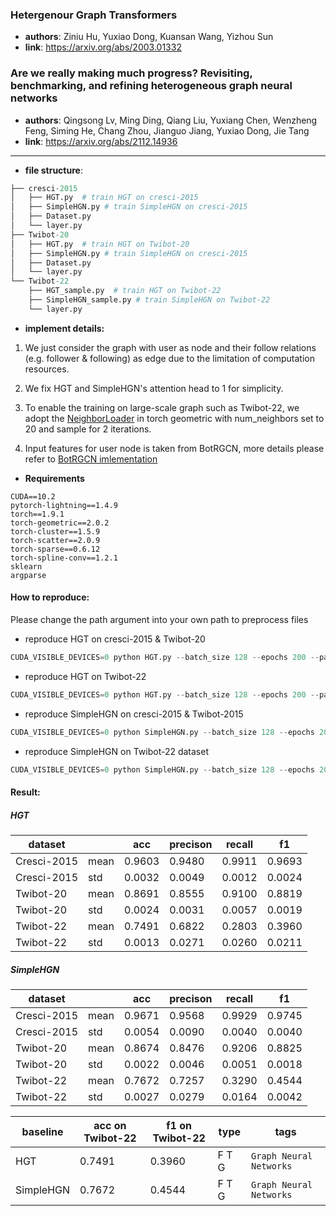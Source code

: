 ### Hetergenour Graph Transformers
- **authors**: Ziniu Hu, Yuxiao Dong, Kuansan Wang, Yizhou Sun
- **link**: https://arxiv.org/abs/2003.01332


### Are we really making much progress? Revisiting, benchmarking, and refining heterogeneous graph neural networks
- **authors**: Qingsong Lv, Ming Ding, Qiang Liu, Yuxiang Chen, Wenzheng Feng, Siming He, Chang Zhou, Jianguo Jiang, Yuxiao Dong, Jie Tang
- **link**: https://arxiv.org/abs/2112.14936

---

- **file structure**: 

```python
├── cresci-2015
│   ├── HGT.py  # train HGT on cresci-2015
│   ├── SimpleHGN.py # train SimpleHGN on cresci-2015
│   ├── Dataset.py
│   └── layer.py
├── Twibot-20    
│   ├── HGT.py  # train HGT on Twibot-20
│   ├── SimpleHGN.py # train SimpleHGN on cresci-2015
│   ├── Dataset.py
│   └── layer.py
└── Twibot-22
    ├── HGT_sample.py  # train HGT on Twibot-22
    ├── SimpleHGN_sample.py # train SimpleHGN on Twibot-22
    └── layer.py
```

- **implement details:**

1. We just consider the graph with user as node and their follow relations (e.g. follower & following) as edge due to the limitation of computation resources.

2. We fix HGT and SimpleHGN's attention head to 1 for simplicity.

3. To enable the training on large-scale graph such as Twibot-22, we adopt the [NeighborLoader](https://pytorch-geometric.readthedocs.io/en/latest/modules/loader.html#torch_geometric.loader.NeighborLoader) in torch geometric with num_neighbors set to 20 and sample for 2 iterations.
  
4. Input features for user node is taken from BotRGCN, more details please refer to [BotRGCN imlementation](https://github.com/BunsenFeng/BotRGCN)


- **Requirements**

```
CUDA==10.2
pytorch-lightning==1.4.9
torch==1.9.1
torch-geometric==2.0.2
torch-cluster==1.5.9
torch-scatter==2.0.9
torch-sparse==0.6.12
torch-spline-conv==1.2.1
sklearn
argparse
```


#### How to reproduce:
Please change the path argument into your own path to preprocess files

* reproduce HGT on cresci-2015 & Twibot-20
```python
CUDA_VISIBLE_DEVICES=0 python HGT.py --batch_size 128 --epochs 200 --path /path/to/preprocess/file
```
* reproduce HGT on Twibot-22
```python
CUDA_VISIBLE_DEVICES=0 python HGT.py --batch_size 128 --epochs 200 --path /path/to/preprocess/file
```

* reproduce SimpleHGN on cresci-2015 & Twibot-2015
```python
CUDA_VISIBLE_DEVICES=0 python SimpleHGN.py --batch_size 128 --epochs 200 --path /path/to/preprocess/file
```

* reproduce SimpleHGN on Twibot-22 dataset
```python
CUDA_VISIBLE_DEVICES=0 python SimpleHGN.py --batch_size 128 --epochs 200 --path /path/to/preprocess/file
```



#### Result:

##### HGT

| dataset     |      | acc    | precison | recall | f1     |
| ----------- | ---- | ------ | -------- | ------ | ------ |
| Cresci-2015 | mean | 0.9603 | 0.9480   | 0.9911 | 0.9693 |
| Cresci-2015 | std  | 0.0032 | 0.0049   | 0.0012 | 0.0024 |
| Twibot-20   | mean | 0.8691 | 0.8555   | 0.9100 | 0.8819 |
| Twibot-20   | std  | 0.0024 | 0.0031   | 0.0057 | 0.0019 |
| Twibot-22   | mean | 0.7491 | 0.6822   | 0.2803 | 0.3960 |
| Twibot-22   | std  | 0.0013 | 0.0271   | 0.0260 | 0.0211 |

##### SimpleHGN

| dataset     |      | acc    | precison | recall | f1     |
| ----------- | ---- | ------ | -------- | ------ | ------ |
| Cresci-2015 | mean | 0.9671 | 0.9568   | 0.9929 | 0.9745 |
| Cresci-2015 | std  | 0.0054 | 0.0090   | 0.0040 | 0.0040 |
| Twibot-20   | mean | 0.8674 | 0.8476   | 0.9206 | 0.8825 |
| Twibot-20   | std  | 0.0022 | 0.0046   | 0.0051 | 0.0018 |
| Twibot-22   | mean | 0.7672 | 0.7257   | 0.3290 | 0.4544 |
| Twibot-22   | std  | 0.0027 | 0.0279   | 0.0164 | 0.0042 |





| baseline | acc on Twibot-22 | f1 on Twibot-22 | type | tags|
| -------- | ---------------- | --------------- | ---- | --- |
| HGT|0.7491|0.3960|F T G|`Graph Neural Networks`|
| SimpleHGN|0.7672|0.4544|F T G|`Graph Neural Networks`|
